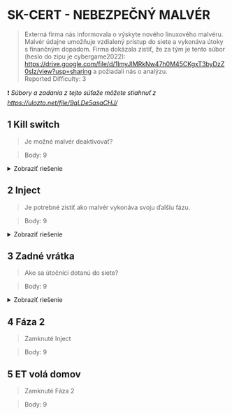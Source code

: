 # SK-CERT - NEBEZPEČNÝ MALVÉR
> Externá firma nás informovala o výskyte nového linuxového malvéru. Malvér údajne umožňuje vzdialený prístup do siete a vykonáva útoky s finančným dopadom. Firma dokázala zistiť, že za tým je tento súbor (heslo do zipu je cybergame2022): https://drive.google.com/file/d/1ImyJIMRkNw47h0M45CKgxT3byDzZ0slz/view?usp=sharing
a požiadali nás o analýzu. <br/>
Reported Difficulty: 3

:exclamation: *Súbory a zadania z tejto súťaže môžete stiahnuť z https://ulozto.net/file/9qLDe5asaCHJ/*

## 1 Kill switch
> Je možné malvér deaktivovať?

> Body: 9

<details>
<summary>Zobraziť riešenie</summary>

Zo stihnutého súboru máme file `iodine-infected` a pomocou `file iodine-infected` zisťujeme, že je to Linux ELF 64-bit executable. `strings` nám žiadny flag nenašiel. Virustotal nič neudáva.
Google nám hovorí, že `iodine` je software ktorý umožňuje tunelovať IPv4 dáta cez DNS server. 
Po spustení súboru, vidíme, že sa deje nejaký DNS query:

![](images/2022-04-15-10-44-35.png)

Skusmé pozrieť pomocou Wireshark čo sa deje na sieti keď pustime tento súbor ešte raz a jeden z DNS query príkazov nám odhalil flag:

![](images/2022-04-15-10-47-57.png)

Toto ale nie je prvý flag, asi bude pre jednu z ďalších úloh. 

Ideme skúsiť ťažšiu cestu, skúsiť debug a pozrieť sa čo nám niečo kód neodhalí. Otváram binárku v [GHIDRA debuggeri](https://ghidra-sre.org/), aj keď netuším ako to všetko funguje, ale dúfam, že niečo tam uvidím :).

Po nejakom čase pozerania, nasledovná funkcia mi padla do oka:

![](images/2022-04-17-18-33-19.png)

Neviem to ani vysvetliť (čo hovorí ako som na tom zle) ale som prišiel na to ak sa mi podarí aby `curl https://lnjkabnsklmjgfkdjbngsbnsdreotijp.sghb` fungovalo, teda vrátilo `0`, vypľuje mi to flag.. dúfam...

Problém ako donútiť aby curl vrátilo `0` som vyriešil pridaním `lnjkabnsklmjgfkdjbngsbnsdreotijp.sghb` do môjho DNSka, a potom ešte som naštartoval Burp local proxy a pridal jeho certifikát to Trusted root... a vyšlo to:

![](images/2022-04-17-18-36-43.png)

```
flag: SK-CERT{h4rdc0r3_4nt1d3bug}
```
</details>

## 2 Inject
> Je potrebné zistiť ako malvér vykonáva svoju ďalšiu fázu.

> Body: 9

<details>
<summary>Zobraziť riešenie</summary>

Ak použijeme [gdb](https://man7.org/linux/man-pages/man1/gdb.1.html) na debugovanie, viďme, že sú tam nejaké antidebug kontroly:

![](images/2022-04-18-15-05-39.png)

Z kódu vidím, že je tam funkcia, ktorá zisťuje `/proc/self/status` a pri trosku googlenia vyzerá, že je to [technika](https://programmer.ink/think/linux-anti-debugging-notes.html) ktorá zisťuje ci je prítomný `TracerPid` ktorý je `non-0` pri debugovani.

![](images/2022-04-18-16-17-53.png)

Tu moja snaha asi konci... debuging je niečo čo sa definitívne musím naučiť. 
</details>

## 3 Zadné vrátka   
> Ako sa útočníci dotanú do siete?

> Body: 9

<details>
<summary>Zobraziť riešenie</summary>

Tu som skúsil použiť flag čo som našiel pri mojom prvom pokuse pri hľadaní riešenia prvej úlohy, a zobralo to.

```
flag: SK-CERT{dn5_3ncryp70r}
```
</details>

## 4 Fáza 2
> Zamknuté Inject

> Body: 9

## 5 ET volá domov
> Zamknuté Fáza 2

> Body: 9